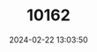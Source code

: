 ---
title: "10162"
category: "Hipposideros speoris"
draft: false
date: 2024-02-22 13:03:50
languages:
  English: ["Schneider’s Leaf-nosed Bat", "Schneider's Roundleaf Bat"]
---